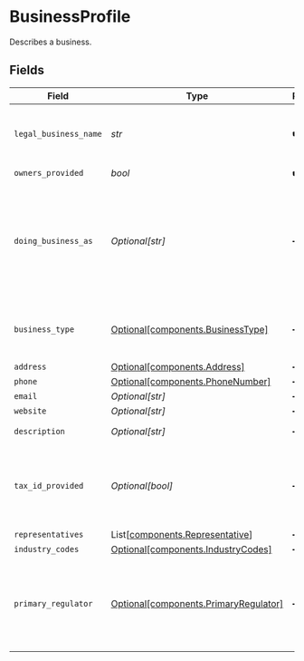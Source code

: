 # BusinessProfile

Describes a business.


## Fields

| Field                                                                                        | Type                                                                                         | Required                                                                                     | Description                                                                                  | Example                                                                                      |
| -------------------------------------------------------------------------------------------- | -------------------------------------------------------------------------------------------- | -------------------------------------------------------------------------------------------- | -------------------------------------------------------------------------------------------- | -------------------------------------------------------------------------------------------- |
| `legal_business_name`                                                                        | *str*                                                                                        | :heavy_check_mark:                                                                           | The legal name under which the entity is registered.                                         | Classbooker, LLC                                                                             |
| `owners_provided`                                                                            | *bool*                                                                                       | :heavy_check_mark:                                                                           | N/A                                                                                          |                                                                                              |
| `doing_business_as`                                                                          | *Optional[str]*                                                                              | :heavy_minus_sign:                                                                           | A registered trade name under which the business operates, if different from its legal name. |                                                                                              |
| `business_type`                                                                              | [Optional[components.BusinessType]](../../models/components/businesstype.md)                 | :heavy_minus_sign:                                                                           | The type of entity represented by this business.                                             | llc                                                                                          |
| `address`                                                                                    | [Optional[components.Address]](../../models/components/address.md)                           | :heavy_minus_sign:                                                                           | N/A                                                                                          |                                                                                              |
| `phone`                                                                                      | [Optional[components.PhoneNumber]](../../models/components/phonenumber.md)                   | :heavy_minus_sign:                                                                           | N/A                                                                                          |                                                                                              |
| `email`                                                                                      | *Optional[str]*                                                                              | :heavy_minus_sign:                                                                           | N/A                                                                                          | jordan.lee@classbooker.dev                                                                   |
| `website`                                                                                    | *Optional[str]*                                                                              | :heavy_minus_sign:                                                                           | N/A                                                                                          |                                                                                              |
| `description`                                                                                | *Optional[str]*                                                                              | :heavy_minus_sign:                                                                           | N/A                                                                                          | Local fitness gym paying out instructors                                                     |
| `tax_id_provided`                                                                            | *Optional[bool]*                                                                             | :heavy_minus_sign:                                                                           | Indicates whether a tax ID has been provided for this business.                              |                                                                                              |
| `representatives`                                                                            | List[[components.Representative](../../models/components/representative.md)]                 | :heavy_minus_sign:                                                                           | N/A                                                                                          |                                                                                              |
| `industry_codes`                                                                             | [Optional[components.IndustryCodes]](../../models/components/industrycodes.md)               | :heavy_minus_sign:                                                                           | N/A                                                                                          |                                                                                              |
| `primary_regulator`                                                                          | [Optional[components.PrimaryRegulator]](../../models/components/primaryregulator.md)         | :heavy_minus_sign:                                                                           | If the business is a financial institution, this field describes its primary regulator.      |                                                                                              |